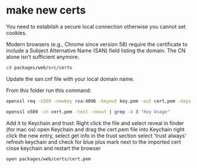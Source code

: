 # make new certs #

You need to establish a secure local connection otherwise you cannot set cookies.

Modern browsers (e.g., Chrome since version 58) require the certificate to include a Subject Alternative Name (SAN) field listing the domain. The CN alone isn’t sufficient anymore.


```bash
cd packages/web/src/certs
```

Update the san.cnf file with your local domain name.

From this folder run this command:  

```bash
openssl req -x509 -newkey rsa:4096 -keyout key.pem -out cert.pem -days 365 -nodes -config san.cnf
```

```bash
openssl x509 -in cert.pem -text -noout | grep -A 3 "Key Usage"
```

Add it to Keychain and trust:
Right click the file and select reveal in finder (for mac os)
open Keychain and drag the cert.pem file into Keychain
right click the new entry, select get info
in the trust section select 'trust always'
refresh keychain and check for blue plus mark next to the imported cert
close keychain and restart the browser

```bash
open packages/web/certs/cert.pem
```

